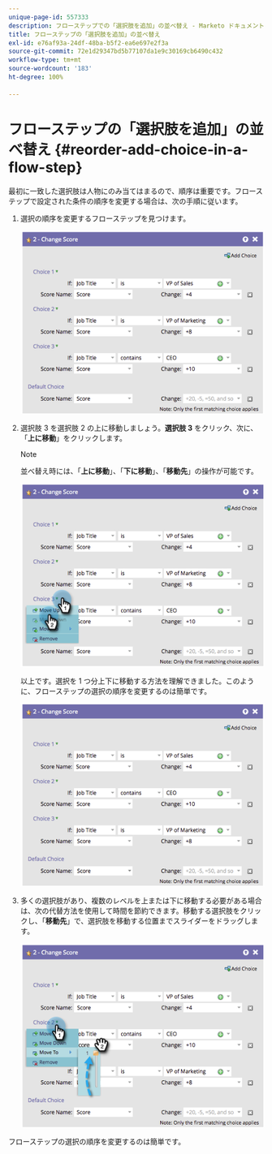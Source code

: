```yaml
---
unique-page-id: 557333
description: フローステップでの「選択肢を追加」の並べ替え - Marketo ドキュメント - 製品ドキュメント
title: フローステップの「選択肢を追加」の並べ替え
exl-id: e76af93a-24df-48ba-b5f2-ea6e697e2f3a
source-git-commit: 72e1d29347bd5b77107da1e9c30169cb6490c432
workflow-type: tm+mt
source-wordcount: '183'
ht-degree: 100%

---
```


# フローステップの「選択肢を追加」の並べ替え {#reorder-add-choice-in-a-flow-step}

最初に一致した選択肢は人物にのみ当てはまるので、順序は重要です。フローステップで設定された条件の順序を変更する場合は、次の手順に従います。

1. 選択の順序を変更するフローステップを見つけます。

   ![](assets/one.png)

1. 選択肢 3 を選択肢 2 の上に移動しましょう。**選択肢 3** をクリック、次に、「**上に移動**」をクリックします。

   >[!NOTE]
   >
   >並べ替え時には、「**上に移動**」、「**下に移動**」、「**移動先**」の操作が可能です。

   ![](assets/two.png)

   以上です。選択を 1 つ分上下に移動する方法を理解できました。このように、フローステップの選択の順序を変更するのは簡単です。

   ![](assets/three.png)

1. 多くの選択肢があり、複数のレベルを上または下に移動する必要がある場合は、次の代替方法を使用して時間を節約できます。移動する選択肢をクリックし、「**移動先**」で、選択肢を移動する位置までスライダーをドラッグします。

   ![](assets/four.png)

フローステップの選択の順序を変更するのは簡単です。
